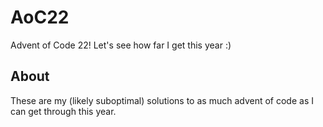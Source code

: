 # AoC22
Advent of Code 22! Let's see how far I get this year :) 

## About
These are my (likely suboptimal) solutions to as much advent of code as I can get through this year.
